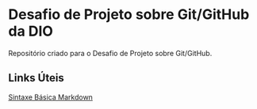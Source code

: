 # Desafio de Projeto sobre Git/GitHub da DIO
Repositório criado para o Desafio de Projeto sobre Git/GitHub.

## Links Úteis
[Sintaxe Básica Markdown](https://www.markdownguide.org/basic-syntax/) 
